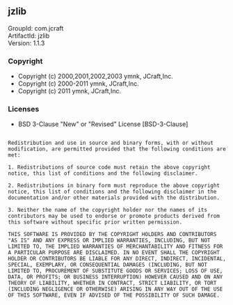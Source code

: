 ## jzlib
GroupId: com.jcraft\
ArtifactId: jzlib\
Version: 1.1.3
### Copyright
- Copyright (c) 2000,2001,2002,2003 ymnk, JCraft,Inc.
- Copyright (c) 2000-2011 ymnk, JCraft,Inc.
- Copyright (c) 2011 ymnk, JCraft,Inc.
### Licenses 
 - BSD 3-Clause &quot;New&quot; or &quot;Revised&quot; License [BSD-3-Clause]

```Copyright (c) <year> <owner>. 

Redistribution and use in source and binary forms, with or without modification, are permitted provided that the following conditions are met:

1. Redistributions of source code must retain the above copyright notice, this list of conditions and the following disclaimer.

2. Redistributions in binary form must reproduce the above copyright notice, this list of conditions and the following disclaimer in the documentation and/or other materials provided with the distribution.

3. Neither the name of the copyright holder nor the names of its contributors may be used to endorse or promote products derived from this software without specific prior written permission.

THIS SOFTWARE IS PROVIDED BY THE COPYRIGHT HOLDERS AND CONTRIBUTORS "AS IS" AND ANY EXPRESS OR IMPLIED WARRANTIES, INCLUDING, BUT NOT LIMITED TO, THE IMPLIED WARRANTIES OF MERCHANTABILITY AND FITNESS FOR A PARTICULAR PURPOSE ARE DISCLAIMED. IN NO EVENT SHALL THE COPYRIGHT HOLDER OR CONTRIBUTORS BE LIABLE FOR ANY DIRECT, INDIRECT, INCIDENTAL, SPECIAL, EXEMPLARY, OR CONSEQUENTIAL DAMAGES (INCLUDING, BUT NOT LIMITED TO, PROCUREMENT OF SUBSTITUTE GOODS OR SERVICES; LOSS OF USE, DATA, OR PROFITS; OR BUSINESS INTERRUPTION) HOWEVER CAUSED AND ON ANY THEORY OF LIABILITY, WHETHER IN CONTRACT, STRICT LIABILITY, OR TORT (INCLUDING NEGLIGENCE OR OTHERWISE) ARISING IN ANY WAY OUT OF THE USE OF THIS SOFTWARE, EVEN IF ADVISED OF THE POSSIBILITY OF SUCH DAMAGE.
```